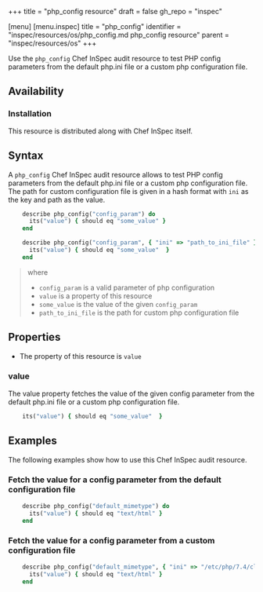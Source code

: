 +++
title = "php_config resource"
draft = false
gh_repo = "inspec"

[menu]
  [menu.inspec]
    title = "php_config"
    identifier = "inspec/resources/os/php_config.md php_config resource"
    parent = "inspec/resources/os"
+++

Use the `php_config` Chef InSpec audit resource to test PHP config parameters from the default php.ini file or a custom php configuration file.


## Availability

### Installation

This resource is distributed along with Chef InSpec itself.

## Syntax

A `php_config` Chef InSpec audit resource allows to test PHP config parameters from the default php.ini file or a custom php configuration file. The path for custom configuration file is given in a hash format with `ini` as the key and path as the value.

```ruby
    describe php_config("config_param") do
      its("value") { should eq "some_value" }
    end

    describe php_config("config_param", { "ini" => "path_to_ini_file" }) do
      its("value") { should eq "some_value"  }
    end
```
> where
> 
> - `config_param` is a valid parameter of php configuration
> - `value` is a property of this resource
> - `some_value` is the value of the given `config_param`
> - `path_to_ini_file` is the path for custom php configuration file

## Properties

- The property of this resource is `value`

### value

The value property fetches the value of the given config parameter from the default php.ini file or a custom php configuration file.

```ruby
    its("value") { should eq "some_value"  }
```

## Examples
The following examples show how to use this Chef InSpec audit resource.

### Fetch the value for a config parameter from the default configuration file

```ruby
    describe php_config("default_mimetype") do
      its("value") { should eq "text/html" }
    end
```

### Fetch the value for a config parameter from a custom configuration file

```ruby
    describe php_config("default_mimetype", { "ini" => "/etc/php/7.4/cli/php.ini" }) do
      its("value") { should eq "text/html" }
    end
```
